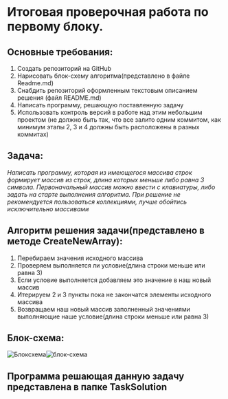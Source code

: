 # **Итоговая проверочная работа по первому блоку.**

## **Основные требования:**
1. Создать репозиторий на GitHub
2. Нарисовать блок-схему алгоритма(представлено в файле Readme.md)
3. Снабдить репозиторий оформленным текстовым описанием решения (файл README.md)
4. Написать программу, решающую поставленную задачу
5. Использовать контроль версий в работе над этим небольшим проектом (не должно быть так, что все залито одним коммитом, как минимум этапы 2, 3 и 4 должны быть расположены в разных коммитах)

## **Задача:**
*Написать программу, которая из имеющегося массива строк формирует массив из строк, длина которых меньше либо равна 3 символа. 
Первоначальный массив можно ввести с клавиатуры, либо задать на старте выполнения алгоритма. 
При решение не рекомендуется пользоваться коллекциями, лучше обойтись исключительно массивами*

## Алгоритм решения задачи(представлено в методе CreateNewArray):
1. Перебираем значения исходного массива
2. Проверяем выполняется ли условие(длина строки меньше или равна 3)
3. Если условие выполняется добавляем это значение в наш новый массив
4. Итерируем 2 и 3 пункты пока не закончатся элементы исходного массива 
5. Возвращаем наш новый массив заполненный значениями выполняющие наше условие(длина строки меньше или равна 3)

## Блок-схема:
![Блоксхема](блок-схема.png)![блок-схема](https://user-images.githubusercontent.com/121384184/221627648-dd5917e1-df9a-42cd-b6c2-fcd3257719c8.png)


## Программа решающая данную задачу представлена в папке TaskSolution
